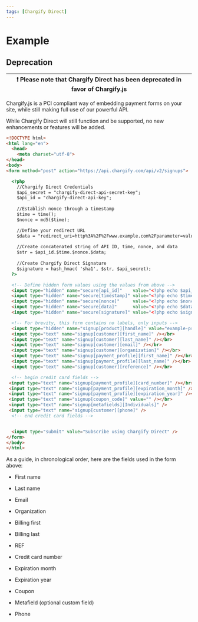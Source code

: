 ```yaml
---
tags: [Chargify Direct]
---
```


# Example

## Deprecation

| ❗️  Please note that Chargify Direct has been deprecated in favor of Chargify.js  |
|-----------------------------------------------------------------------------|

Chargify.js is a PCI compliant way of embedding payment forms on your site, while still making full use of our powerful API.

While Chargify Direct will still function and be supported, no new enhancements or features will be added.

```html 
<!DOCTYPE html>
<html lang="en">
  <head>
    <meta charset="utf-8">
</head>
<body>
<form method="post" action="https://api.chargify.com/api/v2/signups">

  <?php
    //Chargify Direct Credentials
    $api_secret = "chargify-direct-api-secret-key";
    $api_id = "chargify-direct-api-key";
    
    //Establish nonce through a timestamp
    $time = time();
    $nonce = md5($time);

    //Define your redirect URL
    $data = "redirect_uri=http%3A%2F%2Fwww.example.com%2Fparameter=value%26parameter2=value";
  
    //Create concatenated string of API ID, time, nonce, and data
    $str = $api_id.$time.$nonce.$data;
    
    //Create Chargify Direct Signature
    $signature = hash_hmac( 'sha1', $str, $api_secret);
  ?>

  <!-- Define hidden form values using the values from above -->
  <input type="hidden" name="secure[api_id]"    value="<?php echo $api_id; ?>" />
  <input type="hidden" name="secure[timestamp]" value="<?php echo $time; ?>" />
  <input type="hidden" name="secure[nonce]"     value="<?php echo $nonce; ?>" />
  <input type="hidden" name="secure[data]"      value="<?php echo $data; ?>" />
  <input type="hidden" name="secure[signature]" value="<?php echo $signature; ?>" />

  <!-- For brevity, this form contains no labels, only inputs -->
  <input type="hidden" name="signup[product][handle]" value="example-product" />
  <input type="text" name="signup[customer][first_name]" /></br>
  <input type="text" name="signup[customer][last_name]" /></br>
  <input type="text" name="signup[customer][email]" /></br>
  <input type="text" name="signup[customer][organization]" /></br>
  <input type="text" name="signup[payment_profile][first_name]" /></br>
  <input type="text" name="signup[payment_profile][last_name]" /></br>
  <input type="text" name="signup[customer][reference]" /></br>

  <!-- begin credit card fields -->
 <input type="text" name="signup[payment_profile][card_number]" /></br>
 <input type="text" name="signup[payment_profile][expiration_month]" /></br>
 <input type="text" name="signup[payment_profile][expiration_year]" /></br>
 <input type="text" name="signup[coupon_code]" value="" /></br>
 <input type="text" name="signup[metafields][Individuals]" />
 <input type="text" name="signup[customer][phone]" />
  <!-- end credit card fields -->


  <input type="submit" value="Subscribe using Chargify Direct" />
</form>
</body>
</html>
```

As a guide, in chronological order, here are the fields used in the form above:

+  First name
+  Last name
+  Email
+  Organization
+  Billing first
+  Billing last
+  REF

+ Credit card number
+ Expiration month
+ Expiration year
+ Coupon
+ Metafield (optional custom field)
+ Phone

